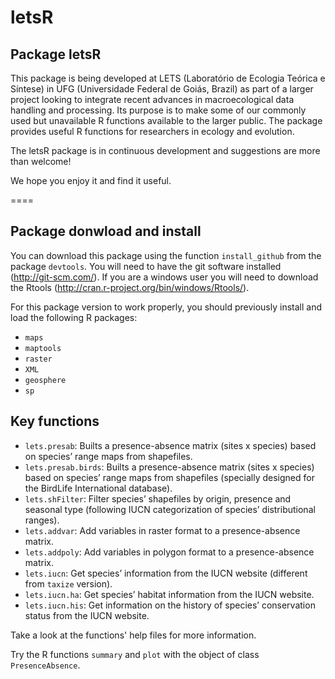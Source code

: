 ﻿letsR
=====

## Package letsR

This package is being developed at LETS (Laboratório de Ecologia Teórica e Síntese) in UFG (Universidade Federal de Goiás, Brazil) as part of a larger project looking to integrate recent advances in macroecological data handling and processing. Its purpose is to make some of our commonly used but unavailable R functions available to the larger public. The package provides useful R functions for researchers in ecology and evolution.

The letsR package is in continuous development and suggestions are more than welcome!

We hope you enjoy it and find it useful.

====
## Package donwload and install
You can download this package using the function `install_github` from the package `devtools`.
You will need to have the git software installed (http://git-scm.com/).
If you are a windows user you will need to download the Rtools (http://cran.r-project.org/bin/windows/Rtools/).

For this package version to work properly, you should previously install and load the following R packages:
- `maps` 
- `maptools` 
- `raster` 
- `XML`
- `geosphere`
- `sp`

## Key functions
- `lets.presab`: Builts a presence-absence matrix (sites x species) based on species’ range maps from shapefiles.
- `lets.presab.birds`: Builts a presence-absence matrix (sites x species) based on species’ range maps from shapefiles (specially designed for the BirdLife International database).
- `lets.shFilter`: Filter species’ shapefiles by origin, presence and seasonal type (following IUCN categorization of species’ distributional ranges).
- `lets.addvar`: Add variables in raster format to a presence-absence matrix.
- `lets.addpoly`: Add variables in polygon format to a presence-absence matrix.
- `lets.iucn`: Get species’ information from the IUCN website (different from `taxize` version).
- `lets.iucn.ha`: Get species’ habitat information from the IUCN website.
- `lets.iucn.his`: Get information on the history of species’ conservation status from the IUCN website.

Take a look at the functions' help files for more information.

Try the R functions `summary` and `plot` with the object of class `PresenceAbsence`.
